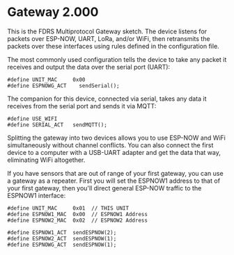 # Gateway 2.000

This is the FDRS Multiprotocol Gateway sketch. The device listens for packets over ESP-NOW, UART, LoRa, and/or WiFi, then retransmits the packets over these interfaces using rules defined in the configuration file.

The most commonly used configuration tells the device to take any packet it receives and output the data over the serial port (UART):
```
#define UNIT_MAC     0x00
#define ESPNOWG_ACT    sendSerial();
```
The companion for this device, connected via serial, takes any data it receives from the serial port and sends it via MQTT:
```
#define USE_WIFI
#define SERIAL_ACT   sendMQTT();
```
Splitting the gateway into two devices allows you to use ESP-NOW and WiFi simultaneously without channel conflicts. You can also connect the first device to a computer with a USB-UART adapter and get the data that way, eliminating WiFi altogether.

If you have sensors that are out of range of your first gateway, you can use a gateway as a repeater. First you will set the ESPNOW1 address to that of your first gateway, then you'll direct general ESP-NOW traffic to the ESPNOW1 interface:
```
#define UNIT_MAC     0x01  // THIS UNIT
#define ESPNOW1_MAC  0x00  // ESPNOW1 Address 
#define ESPNOW2_MAC  0x02  // ESPNOW2 Address

#define ESPNOW1_ACT  sendESPNOW(2);
#define ESPNOW2_ACT  sendESPNOW(1);
#define ESPNOWG_ACT  sendESPNOW(1);
```
